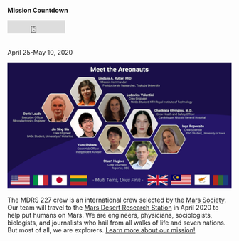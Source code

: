 <p align="center" style=”padding: 10px; color: red; background-color: blue; border: black 2px solid”>
  
  <b>Mission Countdown</b><br>
  
<iframe src="https://free.timeanddate.com/countdown/i74octvf/n220/cf12/cm0/cu4/ct0/cs0/ca0/co0/cr0/ss0/cac000/cpc000/pcbbb/tceac8d5/fs100/szw320/szh135/iso2020-04-25T23:59:59/pd2" allowTransparency="true" frameborder="0" width="130" height="30"></iframe>
    
<br>April 25-May 10, 2020
</p>

![Image description](Crew.png)

The MDRS 227 crew is an international crew selected by the [Mars Society](https://www.marssociety.org/). Our team will travel to the [Mars Desert Research Station](https://mdrs.marssociety.org/about-the-mdrs/) in April 2020 to help put humans on Mars. We are engineers, physicians, sociologists, biologists, and journalists who hail from all walks of life and seven nations. But most of all, we are explorers. [Learn more about our mission!](mission.md)


